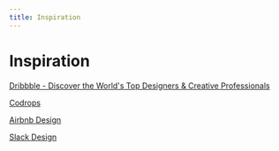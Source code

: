 ```yaml
---
title: Inspiration
---
```


# Inspiration

[Dribbble - Discover the World's Top Designers & Creative Professionals](https://dribbble.com/)

[Codrops](https://tympanus.net/codrops/)

[Airbnb Design](https://airbnb.design/)

[Slack Design](https://slack.design/)
